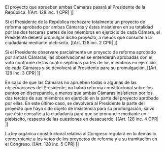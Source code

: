 El proyecto que aprueben ambas Cámaras pasará al Presidente de la República. [[Art. 128 inc. 1 CPR| ]]

Si el Presidente de la República rechazare totalmente un proyecto de reforma aprobado por ambas Cámaras y éstas insistieren en su totalidad por las dos terceras partes de los miembros en ejercicio de cada Cámara, el Presidente deberá promulgar dicho proyecto, a menos que consulte a la ciudadanía mediante plebiscito. [[Art. 128 inc. 2 CPR| ]]

Si el Presidente observare parcialmente un proyecto de reforma aprobado por ambas Cámaras, las observaciones se entenderán aprobadas con el voto conforme de las cuatro séptimas partes de los miembros en ejercicio de cada Cámaras y se devolverá al Presidente para su promulgación. [[Art. 128 inc. 3 CPR| ]]

En caso de que las Cámaras no aprueben todas o algunas de las observaciones del Presidente, no habrá reforma constitucional sobre los puntos en discrepancia, a menos que ambas Cámaras insistieren por los dos tercios de sus miembros en ejercicio en la parte del proyecto aprobado por ellas. En este último caso, se devolverá al Presidente la parte del proyecto que haya sido objeto de insistencia para su promulgación, salvo que éste consulte a la ciudadanía para que se pronuncie mediante un plebiscito, respecto de las cuestiones en desacuerdo. [[Art. 128 inc. 4 CPR| ]]

La ley orgánica constitucional relativa al Congreso regulará en lo demás lo concerniente a los vetos de los proyectos de reforma y a su tramitación en el Congreso. [[Art. 128 inc. 5 CPR| ]]